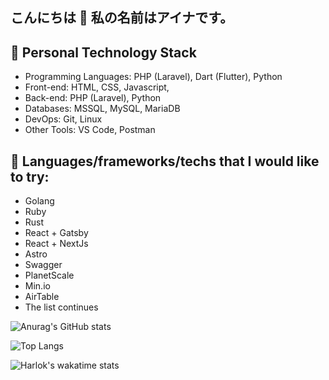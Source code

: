 ## こんにちは 👋 私の名前はアイナです。

<!--
**ainanabilahh/ainanabilahh** is a ✨ _special_ ✨ repository because its `README.md` (this file) appears on your GitHub profile.

Here are some ideas to get you started:

- 🔭 I’m currently working on ...
- 🌱 I’m currently learning ...
- 👯 I’m looking to collaborate on ...
- 🤔 I’m looking for help with ...
- 💬 Ask me about ...
- 📫 How to reach me: ...
- 😄 Pronouns: ...
- ⚡ Fun fact: ...
-->

## 🔭 Personal Technology Stack

- Programming Languages: PHP (Laravel), Dart (Flutter), Python
- Front-end: HTML, CSS, Javascript,
- Back-end: PHP (Laravel), Python
- Databases: MSSQL, MySQL, MariaDB
- DevOps: Git, Linux
- Other Tools: VS Code, Postman

## 🌱 Languages/frameworks/techs that I would like to try:

- Golang
- Ruby
- Rust
- React + Gatsby
- React + NextJs
- Astro
- Swagger
- PlanetScale
- Min.io
- AirTable
- The list continues


![Anurag's GitHub stats](https://github-readme-stats.vercel.app/api?username=ainanabilahh&show_icons=true&theme=github_dark_dimmed&include_all_commits=true&hide_rank=false&rank_icon=github)

![Top Langs](https://github-readme-stats.vercel.app/api/top-langs/?username=ainanabilahh&layout=compact&theme=github_dark_dimmed)

![Harlok's wakatime stats](https://github-readme-stats.vercel.app/api/wakatime?username=@ainanabilahh&layout=compact&theme=github_dark_dimmed)
